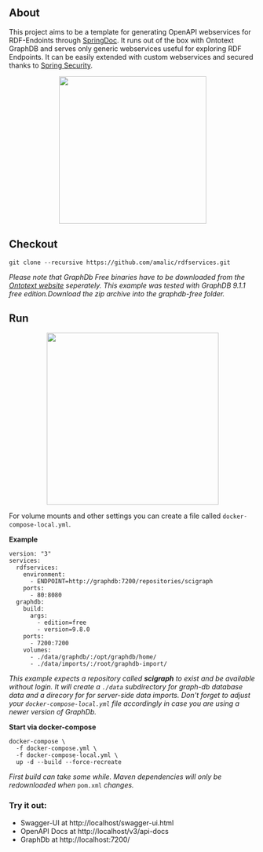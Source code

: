 ## About
This project aims to be a template for generating OpenAPI webservices for RDF-Endoints through [SpringDoc](https://github.com/springdoc/springdoc-openapi). It runs out of the box with Ontotext GraphDB and serves only generic webservices useful for exploring RDF Endpoints. It can be easily extended with custom webservices and secured thanks to [Spring Security](https://spring.io/guides/gs/securing-web/).

<p align="center"><img width="300" src="https://s3-us-west-2.amazonaws.com/assertible/integrations/OpenAPI-Logo-Pantone.png"></p>

## Checkout
```
git clone --recursive https://github.com/amalic/rdfservices.git
```
*Please note that GraphDb Free binaries have to be downloaded from the [Ontotext website](https://www.ontotext.com/products/graphdb/graphdb-free/) seperately. This example was tested with GraphDB 9.1.1 free edition.Download the zip archive into the graphdb-free folder.*
## Run

<p align="center"><img width="350" src="https://i1.wp.com/exabig.com/wp-content/uploads/2017/04/docker_compose.png"></p>

For volume mounts and other settings you can create a file called `docker-compose-local.yml`.

**Example**
```
version: "3"
services:
  rdfservices:
    environment:
      - ENDPOINT=http://graphdb:7200/repositories/scigraph
    ports:
      - 80:8080
  graphdb:
    build:
      args:
        - edition=free
        - version=9.8.0
    ports:
      - 7200:7200
    volumes:
      - ./data/graphdb/:/opt/graphdb/home/
      - ./data/imports/:/root/graphdb-import/
```
*This example expects a repository called **scigraph** to exist and be available without login. It will create a `./data` subdirectory for graph-db database data and a direcory for for server-side data imports. Don't forget to adjust your `docker-compose-local.yml` file accordingly in case you are using a newer version of GraphDb.*

**Start via docker-compose**
```
docker-compose \
  -f docker-compose.yml \
  -f docker-compose-local.yml \
  up -d --build --force-recreate
```
*First build can take some while. Maven dependencies will only be redownloaded when* `pom.xml` *changes.*

### Try it out: 
- Swagger-UI at http://localhost/swagger-ui.html
- OpenAPI Docs at http://localhost/v3/api-docs
- GraphDb at http://localhost:7200/
